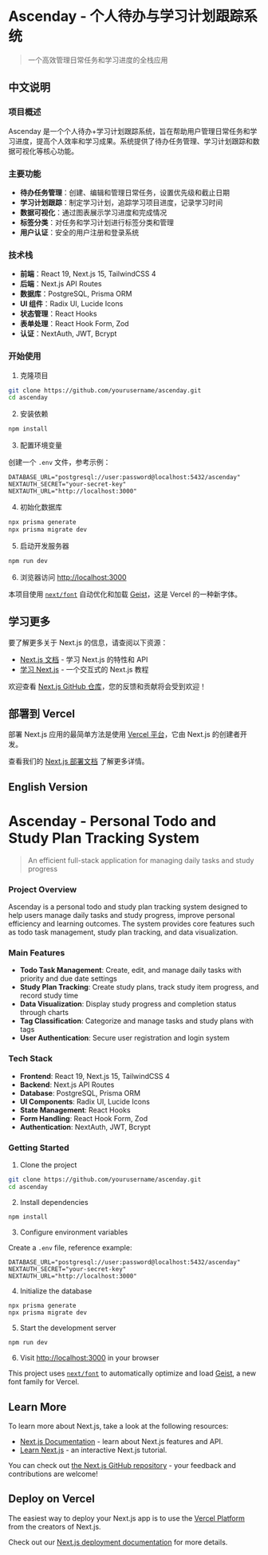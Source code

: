 # Ascenday - 个人待办与学习计划跟踪系统

> 一个高效管理日常任务和学习进度的全栈应用

## 中文说明

### 项目概述

Ascenday 是一个个人待办+学习计划跟踪系统，旨在帮助用户管理日常任务和学习进度，提高个人效率和学习成果。系统提供了待办任务管理、学习计划跟踪和数据可视化等核心功能。

### 主要功能

- **待办任务管理**：创建、编辑和管理日常任务，设置优先级和截止日期
- **学习计划跟踪**：制定学习计划，追踪学习项目进度，记录学习时间
- **数据可视化**：通过图表展示学习进度和完成情况
- **标签分类**：对任务和学习计划进行标签分类和管理
- **用户认证**：安全的用户注册和登录系统

### 技术栈

- **前端**：React 19, Next.js 15, TailwindCSS 4
- **后端**：Next.js API Routes
- **数据库**：PostgreSQL, Prisma ORM
- **UI 组件**：Radix UI, Lucide Icons
- **状态管理**：React Hooks
- **表单处理**：React Hook Form, Zod
- **认证**：NextAuth, JWT, Bcrypt

### 开始使用

1. 克隆项目

```bash
git clone https://github.com/yourusername/ascenday.git
cd ascenday
```

2. 安装依赖

```bash
npm install
```

3. 配置环境变量

创建一个 `.env` 文件，参考示例：

```
DATABASE_URL="postgresql://user:password@localhost:5432/ascenday"
NEXTAUTH_SECRET="your-secret-key"
NEXTAUTH_URL="http://localhost:3000"
```

4. 初始化数据库

```bash
npx prisma generate
npx prisma migrate dev
```

5. 启动开发服务器

```bash
npm run dev
```

6. 浏览器访问 [http://localhost:3000](http://localhost:3000)

本项目使用 [`next/font`](https://nextjs.org/docs/app/building-your-application/optimizing/fonts) 自动优化和加载 [Geist](https://vercel.com/font)，这是 Vercel 的一种新字体。

## 学习更多

要了解更多关于 Next.js 的信息，请查阅以下资源：

- [Next.js 文档](https://nextjs.org/docs) - 学习 Next.js 的特性和 API
- [学习 Next.js](https://nextjs.org/learn) - 一个交互式的 Next.js 教程

欢迎查看 [Next.js GitHub 仓库](https://github.com/vercel/next.js)，您的反馈和贡献将会受到欢迎！

## 部署到 Vercel

部署 Next.js 应用的最简单方法是使用 [Vercel 平台](https://vercel.com/new?utm_medium=default-template&filter=next.js&utm_source=create-next-app&utm_campaign=create-next-app-readme)，它由 Next.js 的创建者开发。

查看我们的 [Next.js 部署文档](https://nextjs.org/docs/app/building-your-application/deploying) 了解更多详情。

## English Version

# Ascenday - Personal Todo and Study Plan Tracking System

> An efficient full-stack application for managing daily tasks and study progress

### Project Overview

Ascenday is a personal todo and study plan tracking system designed to help users manage daily tasks and study progress, improve personal efficiency and learning outcomes. The system provides core features such as todo task management, study plan tracking, and data visualization.

### Main Features

- **Todo Task Management**: Create, edit, and manage daily tasks with priority and due date settings
- **Study Plan Tracking**: Create study plans, track study item progress, and record study time
- **Data Visualization**: Display study progress and completion status through charts
- **Tag Classification**: Categorize and manage tasks and study plans with tags
- **User Authentication**: Secure user registration and login system

### Tech Stack

- **Frontend**: React 19, Next.js 15, TailwindCSS 4
- **Backend**: Next.js API Routes
- **Database**: PostgreSQL, Prisma ORM
- **UI Components**: Radix UI, Lucide Icons
- **State Management**: React Hooks
- **Form Handling**: React Hook Form, Zod
- **Authentication**: NextAuth, JWT, Bcrypt

### Getting Started

1. Clone the project

```bash
git clone https://github.com/yourusername/ascenday.git
cd ascenday
```

2. Install dependencies

```bash
npm install
```

3. Configure environment variables

Create a `.env` file, reference example:

```
DATABASE_URL="postgresql://user:password@localhost:5432/ascenday"
NEXTAUTH_SECRET="your-secret-key"
NEXTAUTH_URL="http://localhost:3000"
```

4. Initialize the database

```bash
npx prisma generate
npx prisma migrate dev
```

5. Start the development server

```bash
npm run dev
```

6. Visit [http://localhost:3000](http://localhost:3000) in your browser

This project uses [`next/font`](https://nextjs.org/docs/app/building-your-application/optimizing/fonts) to automatically optimize and load [Geist](https://vercel.com/font), a new font family for Vercel.

## Learn More

To learn more about Next.js, take a look at the following resources:

- [Next.js Documentation](https://nextjs.org/docs) - learn about Next.js features and API.
- [Learn Next.js](https://nextjs.org/learn) - an interactive Next.js tutorial.

You can check out [the Next.js GitHub repository](https://github.com/vercel/next.js) - your feedback and contributions are welcome!

## Deploy on Vercel

The easiest way to deploy your Next.js app is to use the [Vercel Platform](https://vercel.com/new?utm_medium=default-template&filter=next.js&utm_source=create-next-app&utm_campaign=create-next-app-readme) from the creators of Next.js.

Check out our [Next.js deployment documentation](https://nextjs.org/docs/app/building-your-application/deploying) for more details.
